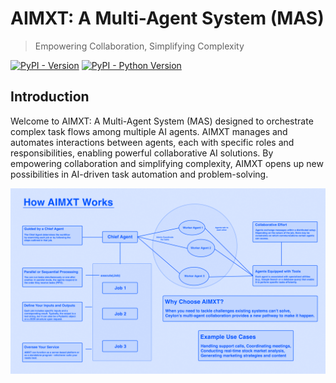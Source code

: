 # AIMXT: A Multi-Agent System (MAS)

> Empowering Collaboration, Simplifying Complexity

[![PyPI - Version](https://img.shields.io/pypi/v/AIMXT.svg)](https://pypi.org/project/AIMXT)
[![PyPI - Python Version](https://img.shields.io/pypi/pyversions/AIMXT.svg)](https://pypi.org/project/AIMXT)

## Introduction

Welcome to AIMXT: A Multi-Agent System (MAS) designed to orchestrate complex task flows among multiple AI agents.
AIMXT manages and automates interactions between agents, each with specific roles and responsibilities, enabling
powerful collaborative AI solutions. By empowering collaboration and simplifying complexity, AIMXT opens up new
possibilities in AI-driven task automation and problem-solving.

![AIMXT Architecture](../contents/images/img.png)
